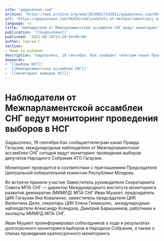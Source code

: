 ```yaml
---
site: "gagauznews.com"
archive: "https://web.archive.org/web/20240527145811/gagauznews.com/96429/nablyudateli-ot-mezhparlamentskoj-assamblei-sng-vedut-monitoring-provedeniya-vyborov-v-nsg.html"
url: "https://gagauznews.com/96429/nablyudateli-ot-mezhparlamentskoj-assamblei-sng-vedut-monitoring-provedeniya-vyborov-v-nsg.html"
language: ru
title: "Наблюдатели от Межпарламентской ассамблеи СНГ ведут мониторинг проведения выборов в НСГ"
publication: '[[Gagauznews]]'
published: '2021-09-19T13:29:59+00:00'
author: Сергей С.
section:
- Наши за рубежом
description: "Gagauznews, 19 сентября. Как сообщает телеграм канал Правда Гагаузии, международные наблюдатели от Межпарламентской ассамблеи СНГ сегодня ведут мониторинг проведения выборов депутатов Народного Собрания АТО Гагаузия. Мониторинг проводится в соответствии с приглашением Председателя Центральной избирательной комиссии Республики Молдова. Во встрече приняли участие Заместитель руководителя Секретариата Совета МПА СНГ — директор Международного института мониторинга развития демократии (МИМРД) МПА СНГ Иван Мушкет, председатель ЦИК Гагаузии Яна Коваленко, заместитель председателя ЦИК Валентина Дели, секретарь ЦИК Елена Гюмюшлю, международные наблюдатели Александр Ксендзов, Дмитрий Барышников, работники и эксперты МИМРД МПА СНГ. Иван Мушкет проинформировал собеседников о ходе и результатах долгосрочного мониторинга выборов в Народное Собрание, а […]"
keywords:
- '[[выборы НСГ]]'
- '[[Межпарламентская ассамблея СНГ]]'
- '[[мониторинг выборов НСГ]]'
---
```


# Наблюдатели от Межпарламентской ассамблеи СНГ ведут мониторинг проведения выборов в НСГ

Gagauznews, 19 сентября.Как сообщаеттелеграм канал Правда Гагаузии, международные наблюдатели от Межпарламентской ассамблеи СНГ сегодня ведут мониторинг проведения выборов депутатов Народного Собрания АТО Гагаузия.

Мониторинг проводится в соответствии с приглашением Председателя Центральной избирательной комиссии Республики Молдова.

Во встрече приняли участие Заместитель руководителя Секретариата Совета МПА СНГ — директор Международного института мониторинга развития демократии (МИМРД) МПА СНГ Иван Мушкет, председатель ЦИК Гагаузии Яна Коваленко, заместитель председателя ЦИК Валентина Дели, секретарь ЦИК Елена Гюмюшлю,  международные наблюдатели Александр Ксендзов, Дмитрий Барышников, работники и эксперты МИМРД МПА СНГ.

Иван Мушкет проинформировал собеседников о ходе и результатах долгосрочного мониторинга выборов в Народное Собрание, а также о планах проведения краткосрочного мониторинга.